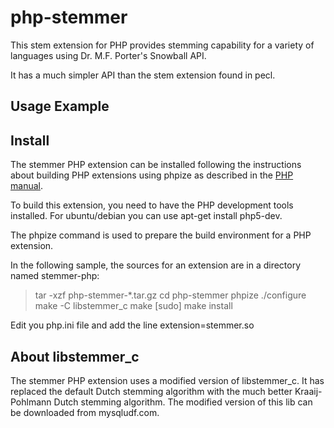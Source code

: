 php-stemmer
===========

This stem extension for PHP provides stemming capability for a variety of 
languages using Dr. M.F. Porter's Snowball API.

It has a much simpler API than the stem extension found in pecl.

Usage Example
--------------------

> <?php
>    echo stemword('cats', 'english', 'UTF_8');  # cat
>    echo stemword('stemming', 'english', 'UTF_8');  # stem
> ?>

Install
--------------------

The stemmer PHP extension can be installed following the instructions about 
building PHP extensions using phpize as described in the [PHP manual](http://www.php.net/manual/en/install.pecl.phpize.php).

To build this extension, you need to have the PHP development tools installed. 
For ubuntu/debian you can use apt-get install php5-dev.

The phpize command is used to prepare the build environment for a PHP extension. 

In the following sample, the sources for an extension are in a directory named stemmer-php:
> tar -xzf php-stemmer-*.tar.gz
> cd php-stemmer
> phpize
> ./configure
> make -C libstemmer_c
> make
> [sudo] make install

Edit you php.ini file and add the line extension=stemmer.so

About libstemmer_c
--------------------
The stemmer PHP extension uses a modified version of libstemmer_c. 
It has  replaced the default Dutch stemming algorithm with the much better Kraaij-Pohlmann Dutch stemming algorithm. 
The modified version of this lib can be downloaded from mysqludf.com.